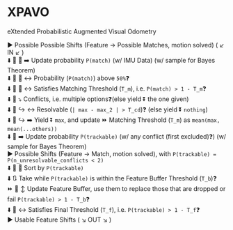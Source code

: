 # XPAVO
eXtended Probabilistic Augmented Visual Odometry

▶️ Possible Possible Shifts (Feature -> Possible Matches, motion solved) ( ↙️ IN ↙️ )<br>
⬇️ 🔄 🔄 ➡️ Update probability `P(match)` (w\/ IMU Data) (w\/ sample for Bayes Theorem)<br>
⬇️ 🔄 🔄 ↔️ Probability (`P(match)`) above `50%`❓<br>
⬇️ 🔄 🔄 ↔️ Satisfies Matching Threshold (`T_m`), i.e. `P(match) > 1 - T_m`❓<br>
⬇️ 🔄 ⤵️ Conflicts, i.e. multiple options❓(else yield ⏬ the one given)<br>
⬇️ 🔄 ↪️ ↔️ Resolvable (`| max - max_2 | > T_cd`)❓ (else yield ⏬ `nothing`)<br>
⬇️ 🔄 ↪️ ➡️ Yield ⏬ `max`, and update ⏩ Matching Threshold (`T_m`) as `mean(max, mean(...others))`<br>
⬇️ 🔄 ➡️ Update probability `P(trackable)` (w\/ any conflict (first excluded)❓) (w\/ sample for Bayes Theorem)<br>
▶️ Possible Shifts (Feature -> Match, motion solved), with `P(trackable) = P(n_unresolvable_conflicts < 2)`<br>
⬇️ 🔄 🔀 Sort by `P(trackable)`<br>
⬇️ 🔃 Take while `P(trackable)` is within the Feature Buffer Threshold (`T_b`)❓<br>
⏩ 🔄 ↕️ Update Feature Buffer, use them to replace those that are dropped or fail `P(trackable) > 1 - T_b`❓<br>
⬇️ 🔄 ↔️ Satisfies Final Threshold (`T_f`), i.e. `P(trackable) > 1 - T_f`❓<br>
▶️ Usable Feature Shifts ( ↘️ OUT ↘️ )<br>
